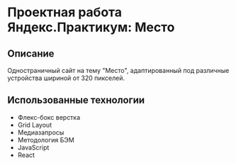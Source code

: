# Проектная работа Яндекс.Практикум: Место

## Описание
Одностраничный сайт на тему "Место", адаптированный под различные устройства шириной от 320 пикселей.

## Использованные технологии
* Флекс-бокс верстка
* Grid Layout
* Медиазапросы
* Методология БЭМ
* JavaScript
* React
